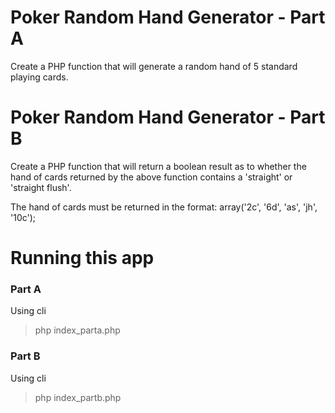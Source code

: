 # Poker Random Hand Generator - Part A
Create a PHP function that will generate a random hand of 5 standard playing cards.

# Poker Random Hand Generator - Part B
Create a PHP function that will return a boolean result as to whether the hand of cards
returned by the above function contains a 'straight' or 'straight flush'.

The hand of cards must be returned in the format: array('2c', '6d', 'as', 'jh', '10c');

# Running this app

### Part A

Using cli

> php index_parta.php


### Part B

Using cli

> php index_partb.php
